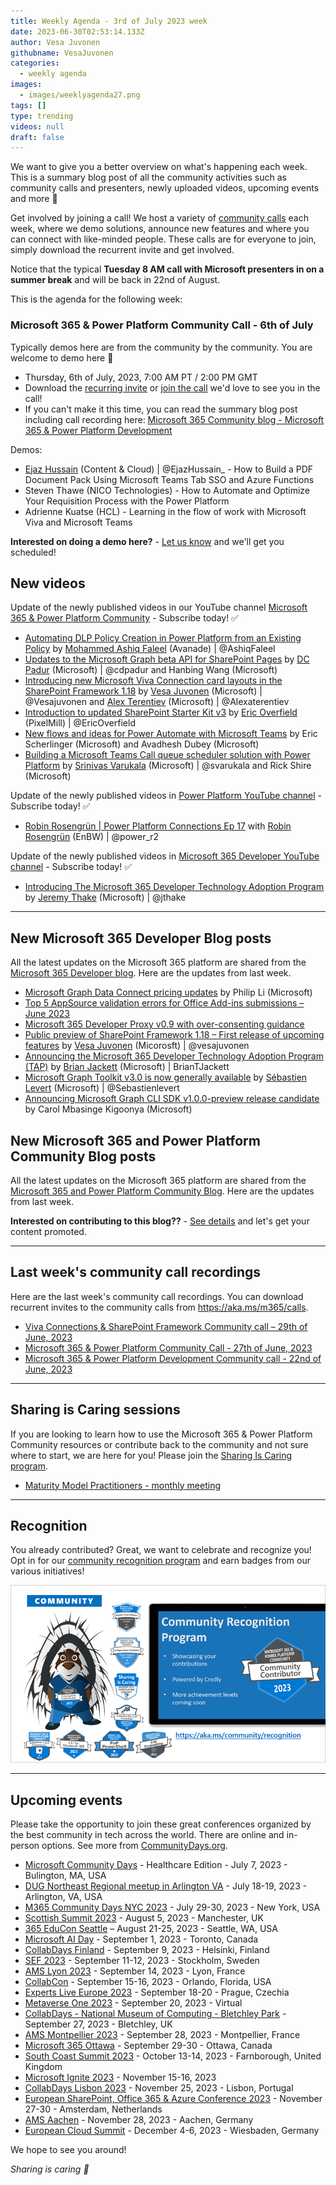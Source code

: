 ```yaml
---
title: Weekly Agenda - 3rd of July 2023 week
date: 2023-06-30T02:53:14.133Z
author: Vesa Juvonen
githubname: VesaJuvonen
categories:
  - weekly agenda
images:
  - images/weeklyagenda27.png
tags: []
type: trending
videos: null
draft: false
---
```


We want to give you a better overview on what's happening each week. This is a summary blog post of all the community activities such as community calls and presenters, newly uploaded videos, upcoming events and more 🚀

Get involved by joining a call! We host a variety of [community calls](https://aka.ms/community/calls) each week, where we demo solutions, announce new features and where you can connect with like-minded people. These calls are for everyone to join, simply download the recurrent invite and get involved.

Notice that the typical **Tuesday 8 AM call with Microsoft presenters in on a summer break** and will be back in 22nd of August.

This is the agenda for the following week:

### Microsoft 365 & Power Platform Community Call - 6th of July

Typically demos here are from the community by the community. You are welcome to demo here 👋

* Thursday, 6th of July, 2023, 7:00 AM PT / 2:00 PM GMT
* Download the [recurring invite](https://aka.ms/spdev-sig-call) or [join the call](https://aka.ms/spdev-sig-call-join) we'd love to see you in the call!
* If you can't make it this time, you can read the summary blog post including call recording here: [Microsoft 365 Community blog - Microsoft 365 & Power Platform Development](https://pnp.github.io/blog/categories/microsoft-365-and-power-platform-development-community-call/)

Demos: 

* [Ejaz Hussain](https://twitter.com/EjazHussain_) (Content & Cloud) | @EjazHussain_  - How to Build a PDF Document Pack Using Microsoft Teams Tab SSO and Azure Functions
* Steven Thawe (NICO Technologies) - How to Automate and Optimize Your Requisition Process with the Power Platform
* Adrienne Kuatse (HCL)  - Learning in the flow of work with Microsoft Viva and Microsoft Teams

**Interested on doing a demo here?** - [Let us know](https://aka.ms/community/request/demo) and we'll get you scheduled! 

## New videos 

Update of the newly published videos in our YouTube channel [Microsoft 365 & Power Platform Community](https://www.youtube.com/channel/UC_mKdhw-V6CeCM7gTo_Iy7w) - Subscribe today! ✅

* [Automating DLP Policy Creation in Power Platform from an Existing Policy](https://www.youtube.com/watch?v=0_os6BMy20k) by [Mohammed Ashiq Faleel](https://twitter.com/AshiqFaleel) (Avanade) | @AshiqFaleel 
* [Updates to the Microsoft Graph beta API for SharePoint Pages](https://www.youtube.com/watch?v=HiIQwhc3Raw) by [DC Padur](https://twitter.com/dcpadur) (Microsoft) | @cdpadur and Hanbing Wang (Microsoft)
* [Introducing new Microsoft Viva Connection card layouts in the SharePoint Framework 1.18](https://www.youtube.com/watch?v=S5KCV3ZiAAI) by [Vesa Juvonen](https://twitter.com/vesajuvonen) (Microsoft) | @Vesajuvonen and [Alex Terentiev](https://twitter.com/alexaterentiev) (Microsoft) | @Alexaterentiev
* [Introduction to updated SharePoint Starter Kit v3](https://www.youtube.com/watch?v=yGhAXZKgHxM) by [Eric Overfield](https://twitter.com/EricOverfield) (PixelMill) | @EricOverfield
* [New flows and ideas for Power Automate with Microsoft Teams](https://www.youtube.com/watch?v=C0eZDacCF7Q) by Eric Scherlinger (Microsoft) and Avadhesh Dubey (Microsoft) 
* [Building a Microsoft Teams Call queue scheduler solution with Power Platform](https://www.youtube.com/watch?v=pc5LOixbtTg) by [Srinivas Varukala](https://twitter.com/svarukala) (Microsoft) | @svarukala and Rick Shire (Microsoft) 


Update of the newly published videos in [Power Platform YouTube channel](https://www.youtube.com/@mspowerplatform) - Subscribe today! ✅

* [Robin Rosengrün | Power Platform Connections Ep 17]() with [Robin Rosengrün](https://twitter.com/power_r2) (EnBW) | @power_r2 

Update of the newly published videos in [Microsoft 365 Developer YouTube channel](https://www.youtube.com/@Microsoft365Developer) - Subscribe today! ✅

* [Introducing The Microsoft 365 Developer Technology Adoption Program](https://www.youtube.com/watch?v=7RDlz9jDM7I) by [Jeremy Thake](https://twitter.com/jthake) (Microsoft) | @jthake

---

## New Microsoft 365 Developer Blog posts

All the latest updates on the Microsoft 365 platform are shared from the [Microsoft 365 Developer blog](https://devblogs.microsoft.com/microsoft365dev/). Here are the updates from last week.

* [Microsoft Graph Data Connect pricing updates](https://devblogs.microsoft.com/microsoft365dev/microsoft-graph-data-connect-pricing-updates-2/) by Philip Li (Microsoft)
* [Top 5 AppSource validation errors for Office Add-ins submissions – June 2023](https://devblogs.microsoft.com/microsoft365dev/top-5-appsource-validation-errors-for-office-add-ins-submissions-june-2023/)
* [Microsoft 365 Developer Proxy v0.9 with over-consenting guidance](https://devblogs.microsoft.com/microsoft365dev/microsoft-365-developer-proxy-v0-9-with-over-consenting-guidance/)
* [Public preview of SharePoint Framework 1.18 – First release of upcoming features](https://devblogs.microsoft.com/microsoft365dev/public-preview-of-sharepoint-framework-1-18-first-release-of-upcoming-features/) by [Vesa Juvonen](https://twitter.com/vesajuvonen) (Micorosft) | @vesajuvonen
* [Announcing the Microsoft 365 Developer Technology Adoption Program (TAP)](https://devblogs.microsoft.com/microsoft365dev/announcing-the-microsoft-365-developer-technology-adoption-program-tap/) by [Brian Jackett](https://twitter.com/BrianTJackett) (Microsoft) | BrianTJackett
* [Microsoft Graph Toolkit v3.0 is now generally available](https://devblogs.microsoft.com/microsoft365dev/microsoft-graph-toolkit-v3-0-is-now-generally-available/) by [Sébastien Levert](https://twitter.com/sebastienlevert) (Microsoft) | @Sebastienlevert
* [Announcing Microsoft Graph CLI SDK v1.0.0-preview release candidate](https://devblogs.microsoft.com/microsoft365dev/announcing-microsoft-graph-cli-sdk-v1-0-0-preview-release-candidate/) by Carol Mbasinge Kigoonya (Microsoft)


## New Microsoft 365 and Power Platform Community Blog posts

All the latest updates on the Microsoft 365 platform are shared from the [Microsoft 365 and Power Platform Community Blog](https://pnp.github.io/blog/). Here are the updates from last week.


**Interested on contributing to this blog??** - [See details](https://pnp.github.io/blog/post/contribute-blog/) and let's get your content promoted.

---

## Last week's community call recordings

Here are the last week's community call recordings. You can download recurrent invites to the community calls from https://aka.ms/m365/calls.

* [Viva Connections & SharePoint Framework Community call – 29th of June, 2023](https://www.youtube.com/watch?v=sGtfKi4NuPc)
* [Microsoft 365 & Power Platform Community Call - 27th of June, 2023](https://pnp.github.io/blog/microsoft-365-platform-community-call/2023-06-27/)
* [Microsoft 365 & Power Platform Development Community call - 22nd of June, 2023](https://pnp.github.io/blog/microsoft-365-and-power-platform-development-community-call/2023-06-22/)

---

## Sharing is Caring sessions

If you are looking to learn how to use the Microsoft 365 & Power Platform Community resources or contribute back to the community and not sure where to start, we are here for you! Please join the [Sharing Is Caring program](https://pnp.github.io/sharing-is-caring/).

* [Maturity Model Practitioners - monthly meeting](https://aka.ms/mm4m365/invite)

---

## Recognition

You already contributed? Great, we want to celebrate and recognize you! Opt in for our [community recognition program](https://pnp.github.io/recognitionprogram/) and earn badges from our various initiatives! 

![together-221201.png](images/community-recognization-program.png)

---

## Upcoming events

Please take the opportunity to join these great conferences organized by the best community in tech across the world. There are online and in-person options. See more from [CommunityDays.org](https://www.communitydays.org/).

* [Microsoft Community Days](https://www.communitydays.org/event/2023-07-07/microsoft-community-days-healthcare-edition) - Healthcare Edition - July 7, 2023 - Bulington, MA, USA
* [DUG Northeast Regional meetup in Arlington VA](https://www.communitydays.org/event/2023-07-18/dug-northeast-regional-meetup-in-arlington-va) - July 18-19, 2023 - Arlington, VA, USA
* [M365 Community Days NYC 2023](https://www.communitydays.org/event/2023-07-29/m365-community-days-nyc-2023) - July 29-30, 2023 - New York, USA
* [Scottish Summit 2023](https://www.communitydays.org/event/2023-08-05/scottish-summit-2023) - August 5, 2023 - Manchester, UK
* [365 EduCon Seattle](https://365educon.com/Seattle/) – August 21-25, 2023 - Seattle, WA, USA
* [Microsoft AI Day](https://www.communitydays.org/event/2023-09-01/microsoft-ai-day) - September 1, 2023 - Toronto, Canada
* [CollabDays Finland](https://www.collabdays.org/2023-finland/) - September 9, 2023 - Helsinki, Finland
* [SEF 2023](https://www.communitydays.org/event/2023-09-11/sef-2023) - September 11-12, 2023 - Stockholm, Sweden
* [AMS Lyon 2023](https://www.communitydays.org/event/2023-09-14/ams-lyon-2023) - September 14, 2023 - Lyon, France
* [CollabCon](https://www.communitydays.org/event/2023-09-15/collabcon) - September 15-16, 2023 - Orlando, Florida, USA
* [Experts Live Europe 2023](https://www.communitydays.org/event/2023-09-18/experts-live-europe-2023) - September 18-20 - Prague, Czechia
* [Metaverse One 2023](https://www.communitydays.org/event/2023-09-20/metaverse-one-2023) - September 20, 2023 - Virtual
* [CollabDays - National Museum of Computing - Bletchley Park](https://www.communitydays.org/event/2023-09-27/collabdays-national-museum-of-computing-bletchley-park) - September 27, 2023 - Bletchley, UK
* [AMS Montpellier 2023](https://www.communitydays.org/event/2023-09-28/ams-montpellier-2023) - September 28, 2023 - Montpellier, France
* [Microsoft 365 Ottawa](https://www.communitydays.org/event/2023-09-29/microsoft-365-ottawa) - September 29-30 - Ottawa, Canada
* [South Coast Summit 2023](https://www.southcoastsummit.com/) - October 13-14, 2023 - Farnborough, United Kingdom
* [Microsoft Ignite 2023](https://ignite.microsoft.com/) - November 15-16, 2023
* [CollabDays Lisbon 2023](https://www.collabdays.org/2023-lisbon/) - November 25, 2023 - Lisbon, Portugal
* [European SharePoint, Office 365 & Azure Conference 2023](https://www.sharepointeurope.com/) - November 27-30 - Amsterdam, Netherlands
* [AMS Aachen](https://www.communitydays.org/event/2023-11-28/ams-aachen) - November 28, 2023 - Aachen, Germany
* [European Cloud Summit](https://www.cloudsummit.eu/) - December 4-6, 2023 - Wiesbaden, Germany

We hope to see you around!

_Sharing is caring 🧡_
